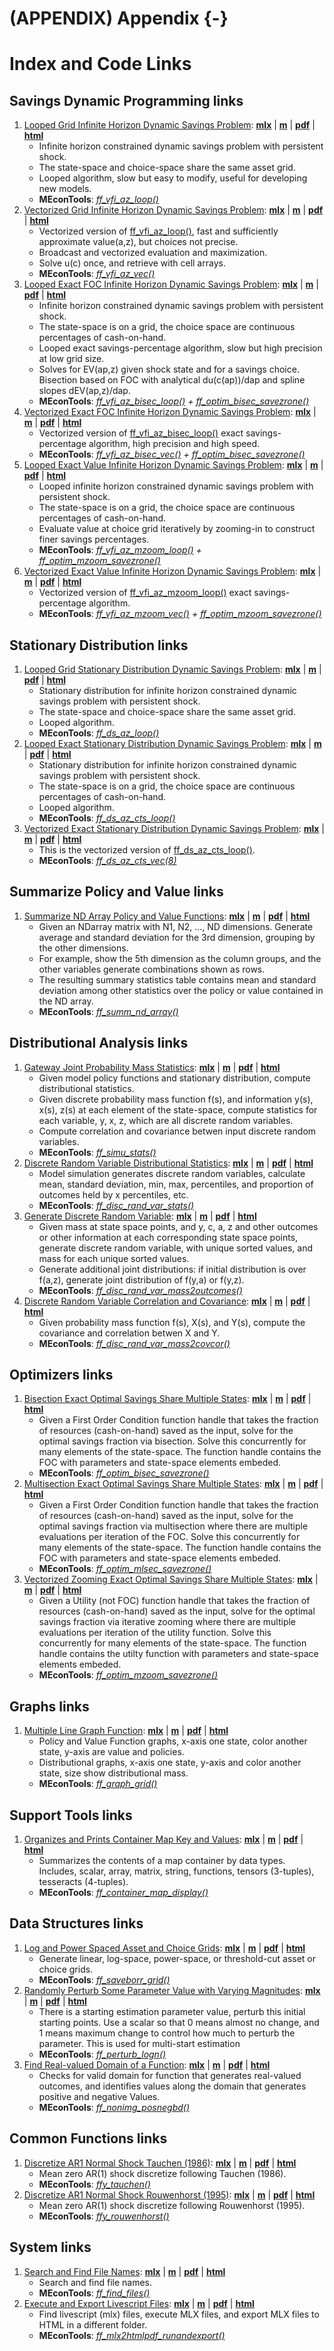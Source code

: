# (APPENDIX) Appendix {-}

# Index and Code Links

## Savings Dynamic Programming links

1. [Looped Grid Infinite Horizon Dynamic Savings Problem](https://fanwangecon.github.io/MEconTools/MEconTools/doc/vfi/htmlpdfm/fx_vfi_az_loop.html): [**mlx**](https://github.com/FanWangEcon/MEconTools/blob/master/MEconTools/doc/vfi/fx_vfi_az_loop.mlx) \| [**m**](https://github.com/FanWangEcon/MEconTools/blob/master/MEconTools/doc/vfi/htmlpdfm/fx_vfi_az_loop.m) \| [**pdf**](https://github.com/FanWangEcon/MEconTools/blob/master/MEconTools/doc/vfi/htmlpdfm/fx_vfi_az_loop.pdf) \| [**html**](https://fanwangecon.github.io/MEconTools/MEconTools/doc/vfi/htmlpdfm/fx_vfi_az_loop.html)
	+ Infinite horizon constrained dynamic savings problem with persistent shock.
	+ The state-space and choice-space share the same asset grid.
	+ Looped algorithm, slow but easy to modify, useful for developing new models.
	+ **MEconTools**: *[ff_vfi_az_loop()](https://github.com/FanWangEcon/MEconTools/blob/master/MEconTools/vfi/ff_vfi_az_loop.m)*
2. [Vectorized Grid Infinite Horizon Dynamic Savings Problem](https://fanwangecon.github.io/MEconTools/MEconTools/doc/vfi/htmlpdfm/fx_vfi_az_vec.html): [**mlx**](https://github.com/FanWangEcon/MEconTools/blob/master/MEconTools/doc/vfi/fx_vfi_az_vec.mlx) \| [**m**](https://github.com/FanWangEcon/MEconTools/blob/master/MEconTools/doc/vfi/htmlpdfm/fx_vfi_az_vec.m) \| [**pdf**](https://github.com/FanWangEcon/MEconTools/blob/master/MEconTools/doc/vfi/htmlpdfm/fx_vfi_az_vec.pdf) \| [**html**](https://fanwangecon.github.io/MEconTools/MEconTools/doc/vfi/htmlpdfm/fx_vfi_az_vec.html)
	+ Vectorized version of [ff_vfi_az_loop()](https://github.com/FanWangEcon/MEconTools/blob/master/MEconTools/vfi/ff_vfi_az_loop.m), fast and sufficiently approximate value(a,z), but choices not precise.
	+ Broadcast and vectorized evaluation and maximization.
	+ Solve u(c) once, and retrieve with cell arrays.
	+ **MEconTools**: *[ff_vfi_az_vec()](https://github.com/FanWangEcon/MEconTools/blob/master/MEconTools/vfi/ff_vfi_az_vec.m)*
3. [Looped Exact FOC Infinite Horizon Dynamic Savings Problem](https://fanwangecon.github.io/MEconTools/MEconTools/doc/vfi/htmlpdfm/fx_vfi_az_bisec_loop.html): [**mlx**](https://github.com/FanWangEcon/MEconTools/blob/master/MEconTools/doc/vfi/fx_vfi_az_bisec_loop.mlx) \| [**m**](https://github.com/FanWangEcon/MEconTools/blob/master/MEconTools/doc/vfi/htmlpdfm/fx_vfi_az_bisec_loop.m) \| [**pdf**](https://github.com/FanWangEcon/MEconTools/blob/master/MEconTools/doc/vfi/htmlpdfm/fx_vfi_az_bisec_loop.pdf) \| [**html**](https://fanwangecon.github.io/MEconTools/MEconTools/doc/vfi/htmlpdfm/fx_vfi_az_bisec_loop.html)
	+ Infinite horizon constrained dynamic savings problem with persistent shock.
	+ The state-space is on a grid, the choice space are continuous percentages of cash-on-hand.
	+ Looped exact savings-percentage algorithm, slow but high precision at low grid size.
	+ Solves for EV(ap,z) given shock state and for a savings choice. Bisection based on FOC with analytical du(c(ap))/dap and spline slopes dEV(ap,z)/dap.
	+ **MEconTools**: *[ff_vfi_az_bisec_loop()](https://github.com/FanWangEcon/MEconTools/blob/master/MEconTools/vfi/ff_vfi_az_bisec_loop.m) + [ff_optim_bisec_savezrone()](https://github.com/FanWangEcon/MEconTools/blob/master/MEconTools/optim/ff_optim_bisec_savezrone.m)*
4. [Vectorized Exact FOC Infinite Horizon Dynamic Savings Problem](https://fanwangecon.github.io/MEconTools/MEconTools/doc/vfi/htmlpdfm/fx_vfi_az_bisec_vec.html): [**mlx**](https://github.com/FanWangEcon/MEconTools/blob/master/MEconTools/doc/vfi/fx_vfi_az_bisec_vec.mlx) \| [**m**](https://github.com/FanWangEcon/MEconTools/blob/master/MEconTools/doc/vfi/htmlpdfm/fx_vfi_az_bisec_vec.m) \| [**pdf**](https://github.com/FanWangEcon/MEconTools/blob/master/MEconTools/doc/vfi/htmlpdfm/fx_vfi_az_bisec_vec.pdf) \| [**html**](https://fanwangecon.github.io/MEconTools/MEconTools/doc/vfi/htmlpdfm/fx_vfi_az_bisec_vec.html)
	+ Vectorized version of [ff_vfi_az_bisec_loop()](https://github.com/FanWangEcon/MEconTools/blob/master/MEconTools/vfi/ff_vfi_az_bisec_loop.m) exact savings-percentage algorithm, high precision and high speed.
	+ **MEconTools**: *[ff_vfi_az_bisec_vec()](https://github.com/FanWangEcon/MEconTools/blob/master/MEconTools/vfi/ff_vfi_az_bisec_vec.m) + [ff_optim_bisec_savezrone()](https://github.com/FanWangEcon/MEconTools/blob/master/MEconTools/optim/ff_optim_bisec_savezrone.m)*
5. [Looped Exact Value Infinite Horizon Dynamic Savings Problem](https://fanwangecon.github.io/MEconTools/MEconTools/doc/vfi/htmlpdfm/fx_vfi_az_mzoom_loop.html): [**mlx**](https://github.com/FanWangEcon/MEconTools/blob/master/MEconTools/doc/vfi/fx_vfi_az_mzoom_loop.mlx) \| [**m**](https://github.com/FanWangEcon/MEconTools/blob/master/MEconTools/doc/vfi/htmlpdfm/fx_vfi_az_mzoom_loop.m) \| [**pdf**](https://github.com/FanWangEcon/MEconTools/blob/master/MEconTools/doc/vfi/htmlpdfm/fx_vfi_az_mzoom_loop.pdf) \| [**html**](https://fanwangecon.github.io/MEconTools/MEconTools/doc/vfi/htmlpdfm/fx_vfi_az_mzoom_loop.html)
	+ Looped infinite horizon constrained dynamic savings problem with persistent shock.
	+ The state-space is on a grid, the choice space are continuous percentages of cash-on-hand.
	+ Evaluate value at choice grid iteratively by zooming-in to construct finer savings percentages.
	+ **MEconTools**: *[ff_vfi_az_mzoom_loop()](https://github.com/FanWangEcon/MEconTools/blob/master/MEconTools/vfi/ff_vfi_az_mzoom_loop.m) + [ff_optim_mzoom_savezrone()](https://github.com/FanWangEcon/MEconTools/blob/master/MEconTools/optim/ff_optim_mzoom_savezrone.m)*
6. [Vectorized Exact Value Infinite Horizon Dynamic Savings Problem](https://fanwangecon.github.io/MEconTools/MEconTools/doc/vfi/htmlpdfm/fx_vfi_az_mzoom_vec.html): [**mlx**](https://github.com/FanWangEcon/MEconTools/blob/master/MEconTools/doc/vfi/fx_vfi_az_mzoom_vec.mlx) \| [**m**](https://github.com/FanWangEcon/MEconTools/blob/master/MEconTools/doc/vfi/htmlpdfm/fx_vfi_az_mzoom_vec.m) \| [**pdf**](https://github.com/FanWangEcon/MEconTools/blob/master/MEconTools/doc/vfi/htmlpdfm/fx_vfi_az_mzoom_vec.pdf) \| [**html**](https://fanwangecon.github.io/MEconTools/MEconTools/doc/vfi/htmlpdfm/fx_vfi_az_mzoom_vec.html)
	+ Vectorized version of [ff_vfi_az_mzoom_loop()](https://github.com/FanWangEcon/MEconTools/blob/master/MEconTools/vfi/ff_vfi_az_mzoom_loop.m) exact savings-percentage algorithm.
	+ **MEconTools**: *[ff_vfi_az_mzoom_vec()](https://github.com/FanWangEcon/MEconTools/blob/master/MEconTools/vfi/ff_vfi_az_mzoom_vec.m) + [ff_optim_mzoom_savezrone()](https://github.com/FanWangEcon/MEconTools/blob/master/MEconTools/optim/ff_optim_mzoom_savezrone.m)*

## Stationary Distribution links

1. [Looped Grid Stationary Distribution Dynamic Savings Problem](https://fanwangecon.github.io/MEconTools/MEconTools/doc/ds/htmlpdfm/fx_ds_az_loop.html): [**mlx**](https://github.com/FanWangEcon/MEconTools/blob/master/MEconTools/doc/ds/fx_ds_az_loop.mlx) \| [**m**](https://github.com/FanWangEcon/MEconTools/blob/master/MEconTools/doc/ds/htmlpdfm/fx_ds_az_loop.m) \| [**pdf**](https://github.com/FanWangEcon/MEconTools/blob/master/MEconTools/doc/ds/htmlpdfm/fx_ds_az_loop.pdf) \| [**html**](https://fanwangecon.github.io/MEconTools/MEconTools/doc/ds/htmlpdfm/fx_ds_az_loop.html)
	+ Stationary distribution for infinite horizon constrained dynamic savings problem with persistent shock.
	+ The state-space and choice-space share the same asset grid.
	+ Looped algorithm.
	+ **MEconTools**: *[ff_ds_az_loop()](https://github.com/FanWangEcon/MEconTools/blob/master/MEconTools/ds/ff_ds_az_loop.m)*
2. [Looped Exact Stationary Distribution Dynamic Savings Problem](https://fanwangecon.github.io/MEconTools/MEconTools/doc/ds/htmlpdfm/fx_ds_az_cts_loop.html): [**mlx**](https://github.com/FanWangEcon/MEconTools/blob/master/MEconTools/doc/ds/fx_ds_az_cts_loop.mlx) \| [**m**](https://github.com/FanWangEcon/MEconTools/blob/master/MEconTools/doc/ds/htmlpdfm/fx_ds_az_cts_loop.m) \| [**pdf**](https://github.com/FanWangEcon/MEconTools/blob/master/MEconTools/doc/ds/htmlpdfm/fx_ds_az_cts_loop.pdf) \| [**html**](https://fanwangecon.github.io/MEconTools/MEconTools/doc/ds/htmlpdfm/fx_ds_az_cts_loop.html)
	+ Stationary distribution for infinite horizon constrained dynamic savings problem with persistent shock.
	+ The state-space is on a grid, the choice space are continuous percentages of cash-on-hand.
	+ Looped algorithm.
	+ **MEconTools**: *[ff_ds_az_cts_loop()](https://github.com/FanWangEcon/MEconTools/blob/master/MEconTools/ds/ff_ds_az_cts_loop.m)*
3. [Vectorized Exact Stationary Distribution Dynamic Savings Problem](https://fanwangecon.github.io/MEconTools/MEconTools/doc/ds/htmlpdfm/fx_ds_az_cts_vec.html): [**mlx**](https://github.com/FanWangEcon/MEconTools/blob/master/MEconTools/doc/ds/fx_ds_az_cts_vec.mlx) \| [**m**](https://github.com/FanWangEcon/MEconTools/blob/master/MEconTools/doc/ds/htmlpdfm/fx_ds_az_cts_vec.m) \| [**pdf**](https://github.com/FanWangEcon/MEconTools/blob/master/MEconTools/doc/ds/htmlpdfm/fx_ds_az_cts_vec.pdf) \| [**html**](https://fanwangecon.github.io/MEconTools/MEconTools/doc/ds/htmlpdfm/fx_ds_az_cts_vec.html)
	+ This is the vectorized version of [ff_ds_az_cts_loop()](https://github.com/FanWangEcon/MEconTools/blob/master/MEconTools/ds/ff_ds_az_cts_loop.m).
	+ **MEconTools**: *[ff_ds_az_cts_vec(8)](https://github.com/FanWangEcon/MEconTools/blob/master/MEconTools/ds/ff_ds_az_cts_vec.m)*

## Summarize Policy and Value links

1. [Summarize ND Array Policy and Value Functions](https://fanwangecon.github.io/MEconTools/MEconTools/doc/summ/htmlpdfm/fx_summ_nd_array.html): [**mlx**](https://github.com/FanWangEcon/MEconTools/blob/master/MEconTools/doc/summ/fx_summ_nd_array.mlx) \| [**m**](https://github.com/FanWangEcon/MEconTools/blob/master/MEconTools/doc/summ/htmlpdfm/fx_summ_nd_array.m) \| [**pdf**](https://github.com/FanWangEcon/MEconTools/blob/master/MEconTools/doc/summ/htmlpdfm/fx_summ_nd_array.pdf) \| [**html**](https://fanwangecon.github.io/MEconTools/MEconTools/doc/summ/htmlpdfm/fx_summ_nd_array.html)
	+ Given an NDarray matrix with N1, N2, ..., ND dimensions. Generate average and standard deviation for the 3rd dimension, grouping by the other dimensions.
	+ For example, show the 5th dimension as the column groups, and the other variables generate combinations shown as rows.
	+ The resulting summary statistics table contains mean and standard deviation among other statistics over the policy or value contained in the ND array.
	+ **MEconTools**: *[ff_summ_nd_array()](https://github.com/FanWangEcon/MEconTools/blob/master/MEconTools/summ/ff_summ_nd_array.m)*

## Distributional Analysis links

1. [Gateway Joint Probability Mass Statistics](https://fanwangecon.github.io/MEconTools/MEconTools/doc/stats/htmlpdfm/fx_simu_stats.html): [**mlx**](https://github.com/FanWangEcon/MEconTools/blob/master/MEconTools/doc/stats/fx_simu_stats.mlx) \| [**m**](https://github.com/FanWangEcon/MEconTools/blob/master/MEconTools/doc/stats/htmlpdfm/fx_simu_stats.m) \| [**pdf**](https://github.com/FanWangEcon/MEconTools/blob/master/MEconTools/doc/stats/htmlpdfm/fx_simu_stats.pdf) \| [**html**](https://fanwangecon.github.io/MEconTools/MEconTools/doc/stats/htmlpdfm/fx_simu_stats.html)
	+ Given model policy functions and stationary distribution, compute distributional statistics.
	+ Given discrete probability mass function f(s), and information y(s), x(s), z(s) at each element of the state-space, compute statistics for each variable, y, x, z, which are all discrete random variables.
	+ Compute correlation and covariance betwen input discrete random variables.
	+ **MEconTools**: *[ff_simu_stats()](https://github.com/FanWangEcon/MEconTools/blob/master/MEconTools/stats/ff_simu_stats.m)*
2. [Discrete Random Variable Distributional Statistics](https://fanwangecon.github.io/MEconTools/MEconTools/doc/stats/htmlpdfm/fx_disc_rand_var_stats.html): [**mlx**](https://github.com/FanWangEcon/MEconTools/blob/master/MEconTools/doc/stats/fx_disc_rand_var_stats.mlx) \| [**m**](https://github.com/FanWangEcon/MEconTools/blob/master/MEconTools/doc/stats/htmlpdfm/fx_disc_rand_var_stats.m) \| [**pdf**](https://github.com/FanWangEcon/MEconTools/blob/master/MEconTools/doc/stats/htmlpdfm/fx_disc_rand_var_stats.pdf) \| [**html**](https://fanwangecon.github.io/MEconTools/MEconTools/doc/stats/htmlpdfm/fx_disc_rand_var_stats.html)
	+ Model simulation generates discrete random variables, calculate mean, standard deviation, min, max, percentiles, and proportion of outcomes held by x percentiles, etc.
	+ **MEconTools**: *[ff_disc_rand_var_stats()](https://github.com/FanWangEcon/MEconTools/blob/master/MEconTools/stats/ff_disc_rand_var_stats.m)*
3. [Generate Discrete Random Variable](https://fanwangecon.github.io/MEconTools/MEconTools/doc/stats/htmlpdfm/fx_disc_rand_var_mass2outcomes.html): [**mlx**](https://github.com/FanWangEcon/MEconTools/blob/master/MEconTools/doc/stats/fx_disc_rand_var_mass2outcomes.mlx) \| [**m**](https://github.com/FanWangEcon/MEconTools/blob/master/MEconTools/doc/stats/htmlpdfm/fx_disc_rand_var_mass2outcomes.m) \| [**pdf**](https://github.com/FanWangEcon/MEconTools/blob/master/MEconTools/doc/stats/htmlpdfm/fx_disc_rand_var_mass2outcomes.pdf) \| [**html**](https://fanwangecon.github.io/MEconTools/MEconTools/doc/stats/htmlpdfm/fx_disc_rand_var_mass2outcomes.html)
	+ Given mass at state space points, and y, c, a, z and other outcomes or other information at each corresponding state space points, generate discrete random variable, with unique sorted values, and mass for each unique sorted values.
	+ Generate additional joint distributions: if initial distribution is over f(a,z), generate joint distribution of f(y,a) or f(y,z).
	+ **MEconTools**: *[ff_disc_rand_var_mass2outcomes()](https://github.com/FanWangEcon/MEconTools/blob/master/MEconTools/stats/ff_disc_rand_var_mass2outcomes.m)*
4. [Discrete Random Variable Correlation and Covariance](https://fanwangecon.github.io/MEconTools/MEconTools/doc/stats/htmlpdfm/fx_disc_rand_var_mass2covcor.html): [**mlx**](https://github.com/FanWangEcon/MEconTools/blob/master/MEconTools/doc/stats/fx_disc_rand_var_mass2covcor.mlx) \| [**m**](https://github.com/FanWangEcon/MEconTools/blob/master/MEconTools/doc/stats/htmlpdfm/fx_disc_rand_var_mass2covcor.m) \| [**pdf**](https://github.com/FanWangEcon/MEconTools/blob/master/MEconTools/doc/stats/htmlpdfm/fx_disc_rand_var_mass2covcor.pdf) \| [**html**](https://fanwangecon.github.io/MEconTools/MEconTools/doc/stats/htmlpdfm/fx_disc_rand_var_mass2covcor.html)
	+ Given probability mass function f(s), X(s), and Y(s), compute the covariance and correlation betwen X and Y.
	+ **MEconTools**: *[ff_disc_rand_var_mass2covcor()](https://github.com/FanWangEcon/MEconTools/blob/master/MEconTools/stats/ff_disc_rand_var_mass2covcor.m)*

## Optimizers links

1. [Bisection Exact Optimal Savings Share Multiple States](https://fanwangecon.github.io/MEconTools/MEconTools/doc/optim/htmlpdfm/fx_optim_bisec_savezrone.html): [**mlx**](https://github.com/FanWangEcon/MEconTools/blob/master/MEconTools/doc/optim/fx_optim_bisec_savezrone.mlx) \| [**m**](https://github.com/FanWangEcon/MEconTools/blob/master/MEconTools/doc/optim/htmlpdfm/fx_optim_bisec_savezrone.m) \| [**pdf**](https://github.com/FanWangEcon/MEconTools/blob/master/MEconTools/doc/optim/htmlpdfm/fx_optim_bisec_savezrone.pdf) \| [**html**](https://fanwangecon.github.io/MEconTools/MEconTools/doc/optim/htmlpdfm/fx_optim_bisec_savezrone.html)
	+ Given a First Order Condition function handle that takes the fraction of resources (cash-on-hand) saved as the input, solve for the optimal savings fraction via bisection. Solve this concurrently for many elements of the state-space. The function handle contains the FOC with parameters and state-space elements embeded.
	+ **MEconTools**: *[ff_optim_bisec_savezrone()](https://github.com/FanWangEcon/MEconTools/blob/master/MEconTools/optim/ff_optim_bisec_savezrone.m)*
2. [Multisection Exact Optimal Savings Share Multiple States](https://fanwangecon.github.io/MEconTools/MEconTools/doc/optim/htmlpdfm/fx_optim_mlsec_savezrone.html): [**mlx**](https://github.com/FanWangEcon/MEconTools/blob/master/MEconTools/doc/optim/fx_optim_mlsec_savezrone.mlx) \| [**m**](https://github.com/FanWangEcon/MEconTools/blob/master/MEconTools/doc/optim/htmlpdfm/fx_optim_mlsec_savezrone.m) \| [**pdf**](https://github.com/FanWangEcon/MEconTools/blob/master/MEconTools/doc/optim/htmlpdfm/fx_optim_mlsec_savezrone.pdf) \| [**html**](https://fanwangecon.github.io/MEconTools/MEconTools/doc/optim/htmlpdfm/fx_optim_mlsec_savezrone.html)
	+ Given a First Order Condition function handle that takes the fraction of resources (cash-on-hand) saved as the input, solve for the optimal savings fraction via multisection where there are multiple evaluations per iteration of the FOC. Solve this concurrently for many elements of the state-space. The function handle contains the FOC with parameters and state-space elements embeded.
	+ **MEconTools**: *[ff_optim_mlsec_savezrone()](https://github.com/FanWangEcon/MEconTools/blob/master/MEconTools/optim/ff_optim_mlsec_savezrone.m)*
3. [Vectorized Zooming Exact Optimal Savings Share Multiple States](https://fanwangecon.github.io/MEconTools/MEconTools/doc/optim/htmlpdfm/fx_optim_mzoom_savezrone.html): [**mlx**](https://github.com/FanWangEcon/MEconTools/blob/master/MEconTools/doc/optim/fx_optim_mzoom_savezrone.mlx) \| [**m**](https://github.com/FanWangEcon/MEconTools/blob/master/MEconTools/doc/optim/htmlpdfm/fx_optim_mzoom_savezrone.m) \| [**pdf**](https://github.com/FanWangEcon/MEconTools/blob/master/MEconTools/doc/optim/htmlpdfm/fx_optim_mzoom_savezrone.pdf) \| [**html**](https://fanwangecon.github.io/MEconTools/MEconTools/doc/optim/htmlpdfm/fx_optim_mzoom_savezrone.html)
	+ Given a Utility (not FOC) function handle that takes the fraction of resources (cash-on-hand) saved as the input, solve for the optimal savings fraction via iterative zooming where there are multiple evaluations per iteration of the utility function. Solve this concurrently for many elements of the state-space. The function handle contains the utilty function with parameters and state-space elements embeded.
	+ **MEconTools**: *[ff_optim_mzoom_savezrone()](https://github.com/FanWangEcon/MEconTools/blob/master/MEconTools/optim/ff_optim_mzoom_savezrone.m)*

## Graphs links

1. [Multiple Line Graph Function](https://fanwangecon.github.io/MEconTools/MEconTools/doc/graph/htmlpdfm/fx_graph_grid.html): [**mlx**](https://github.com/FanWangEcon/MEconTools/blob/master/MEconTools/doc/graph/fx_graph_grid.mlx) \| [**m**](https://github.com/FanWangEcon/MEconTools/blob/master/MEconTools/doc/graph/htmlpdfm/fx_graph_grid.m) \| [**pdf**](https://github.com/FanWangEcon/MEconTools/blob/master/MEconTools/doc/graph/htmlpdfm/fx_graph_grid.pdf) \| [**html**](https://fanwangecon.github.io/MEconTools/MEconTools/doc/graph/htmlpdfm/fx_graph_grid.html)
	+ Policy and Value Function graphs, x-axis one state, color another state, y-axis are value and policies.
	+ Distributional graphs, x-axis one state, y-axis and color another state, size show distributional mass.
	+ **MEconTools**: *[ff_graph_grid()](https://github.com/FanWangEcon/MEconTools/blob/master/MEconTools/graph/ff_graph_grid.m)*

## Support Tools links

1. [Organizes and Prints Container Map Key and Values](https://fanwangecon.github.io/MEconTools/MEconTools/doc/tools/htmlpdfm/fx_container_map_display.html): [**mlx**](https://github.com/FanWangEcon/MEconTools/blob/master/MEconTools/doc/tools/fx_container_map_display.mlx) \| [**m**](https://github.com/FanWangEcon/MEconTools/blob/master/MEconTools/doc/tools/htmlpdfm/fx_container_map_display.m) \| [**pdf**](https://github.com/FanWangEcon/MEconTools/blob/master/MEconTools/doc/tools/htmlpdfm/fx_container_map_display.pdf) \| [**html**](https://fanwangecon.github.io/MEconTools/MEconTools/doc/tools/htmlpdfm/fx_container_map_display.html)
	+ Summarizes the contents of a map container by data types. Includes, scalar, array, matrix, string, functions, tensors (3-tuples), tesseracts (4-tuples).
	+ **MEconTools**: *[ff_container_map_display()](https://github.com/FanWangEcon/MEconTools/blob/master/MEconTools/tools/ff_container_map_display.m)*

## Data Structures links

1. [Log and Power Spaced Asset and Choice Grids](https://fanwangecon.github.io/MEconTools/MEconTools/doc/generate/htmlpdfm/fx_saveborr_grid.html): [**mlx**](https://github.com/FanWangEcon/MEconTools/blob/master/MEconTools/doc/generate/fx_saveborr_grid.mlx) \| [**m**](https://github.com/FanWangEcon/MEconTools/blob/master/MEconTools/doc/generate/htmlpdfm/fx_saveborr_grid.m) \| [**pdf**](https://github.com/FanWangEcon/MEconTools/blob/master/MEconTools/doc/generate/htmlpdfm/fx_saveborr_grid.pdf) \| [**html**](https://fanwangecon.github.io/MEconTools/MEconTools/doc/generate/htmlpdfm/fx_saveborr_grid.html)
	+ Generate linear, log-space, power-space, or threshold-cut asset or choice grids.
	+ **MEconTools**: *[ff_saveborr_grid()](https://github.com/FanWangEcon/MEconTools/blob/master/MEconTools/generate/ff_saveborr_grid.m)*
2. [Randomly Perturb Some Parameter Value with Varying Magnitudes](https://fanwangecon.github.io/MEconTools/MEconTools/doc/generate/htmlpdfm/fx_perturb_logn.html): [**mlx**](https://github.com/FanWangEcon/MEconTools/blob/master/MEconTools/doc/generate/fx_perturb_logn.mlx) \| [**m**](https://github.com/FanWangEcon/MEconTools/blob/master/MEconTools/doc/generate/htmlpdfm/fx_perturb_logn.m) \| [**pdf**](https://github.com/FanWangEcon/MEconTools/blob/master/MEconTools/doc/generate/htmlpdfm/fx_perturb_logn.pdf) \| [**html**](https://fanwangecon.github.io/MEconTools/MEconTools/doc/generate/htmlpdfm/fx_perturb_logn.html)
	+ There is a starting estimation parameter value, perturb this initial starting points. Use a scalar so that 0 means almost no change, and 1 means maximum change to control how much to perturb the parameter. This is used for multi-start estimation
	+ **MEconTools**: *[ff_perturb_logn()](https://github.com/FanWangEcon/MEconTools/blob/master/MEconTools/generate/ff_perturb_logn.m)*
3. [Find Real-valued Domain of a Function](https://fanwangecon.github.io/MEconTools/MEconTools/doc/generate/htmlpdfm/fx_nonimg_posnegbd.html): [**mlx**](https://github.com/FanWangEcon/MEconTools/blob/master/MEconTools/doc/generate/fx_nonimg_posnegbd.mlx) \| [**m**](https://github.com/FanWangEcon/MEconTools/blob/master/MEconTools/doc/generate/htmlpdfm/fx_nonimg_posnegbd.m) \| [**pdf**](https://github.com/FanWangEcon/MEconTools/blob/master/MEconTools/doc/generate/htmlpdfm/fx_nonimg_posnegbd.pdf) \| [**html**](https://fanwangecon.github.io/MEconTools/MEconTools/doc/generate/htmlpdfm/fx_nonimg_posnegbd.html)
	+ Checks for valid domain for function that generates real-valued outcomes, and identifies values along the domain that generates positive and negative Values.
	+ **MEconTools**: *[ff_nonimg_posnegbd()](https://github.com/FanWangEcon/MEconTools/blob/master/MEconTools/generate/ff_nonimg_posnegbd.m)*

## Common Functions links

1. [Discretize AR1 Normal Shock Tauchen (1986)](https://fanwangecon.github.io/MEconTools/MEconTools/doc/external/htmlpdfm/fxy_tauchen.html): [**mlx**](https://github.com/FanWangEcon/MEconTools/blob/master/MEconTools/doc/external/fxy_tauchen.mlx) \| [**m**](https://github.com/FanWangEcon/MEconTools/blob/master/MEconTools/doc/external/htmlpdfm/fxy_tauchen.m) \| [**pdf**](https://github.com/FanWangEcon/MEconTools/blob/master/MEconTools/doc/external/htmlpdfm/fxy_tauchen.pdf) \| [**html**](https://fanwangecon.github.io/MEconTools/MEconTools/doc/external/htmlpdfm/fxy_tauchen.html)
	+ Mean zero AR(1) shock discretize following Tauchen (1986).
	+ **MEconTools**: *[ffy_tauchen()](https://github.com/FanWangEcon/MEconTools/blob/master/MEconTools/external/stats/ffy_tauchen.m)*
2. [Discretize AR1 Normal Shock Rouwenhorst (1995)](https://fanwangecon.github.io/MEconTools/MEconTools/doc/external/htmlpdfm/fxy_rouwenhorst.html): [**mlx**](https://github.com/FanWangEcon/MEconTools/blob/master/MEconTools/doc/external/fxy_rouwenhorst.mlx) \| [**m**](https://github.com/FanWangEcon/MEconTools/blob/master/MEconTools/doc/external/htmlpdfm/fxy_rouwenhorst.m) \| [**pdf**](https://github.com/FanWangEcon/MEconTools/blob/master/MEconTools/doc/external/htmlpdfm/fxy_rouwenhorst.pdf) \| [**html**](https://fanwangecon.github.io/MEconTools/MEconTools/doc/external/htmlpdfm/fxy_rouwenhorst.html)
	+ Mean zero AR(1) shock discretize following Rouwenhorst (1995).
	+ **MEconTools**: *[ffy_rouwenhorst()](https://github.com/FanWangEcon/MEconTools/blob/master/MEconTools/external/stats/ffy_rouwenhorst.m)*

## System links

1. [Search and Find File Names](https://fanwangecon.github.io/MEconTools/MEconTools/doc/sys/htmlpdfm/fx_find_files.html): [**mlx**](https://github.com/FanWangEcon/MEconTools/blob/master/MEconTools/doc/sys/fx_find_files.mlx) \| [**m**](https://github.com/FanWangEcon/MEconTools/blob/master/MEconTools/doc/sys/htmlpdfm/fx_find_files.m) \| [**pdf**](https://github.com/FanWangEcon/MEconTools/blob/master/MEconTools/doc/sys/htmlpdfm/fx_find_files.pdf) \| [**html**](https://fanwangecon.github.io/MEconTools/MEconTools/doc/sys/htmlpdfm/fx_find_files.html)
	+ Search and find file names.
	+ **MEconTools**: *[ff_find_files()](https://github.com/FanWangEcon/MEconTools/blob/master/MEconTools/sys/ff_find_files.m)*
2. [Execute and Export Livescript Files](https://fanwangecon.github.io/MEconTools/MEconTools/doc/sys/htmlpdfm/fx_mlx2htmlpdf_runandexport.html): [**mlx**](https://github.com/FanWangEcon/MEconTools/blob/master/MEconTools/doc/sys/fx_mlx2htmlpdf_runandexport.mlx) \| [**m**](https://github.com/FanWangEcon/MEconTools/blob/master/MEconTools/doc/sys/htmlpdfm/fx_mlx2htmlpdf_runandexport.m) \| [**pdf**](https://github.com/FanWangEcon/MEconTools/blob/master/MEconTools/doc/sys/htmlpdfm/fx_mlx2htmlpdf_runandexport.pdf) \| [**html**](https://fanwangecon.github.io/MEconTools/MEconTools/doc/sys/htmlpdfm/fx_mlx2htmlpdf_runandexport.html)
	+ Find livescript (mlx) files, execute MLX files, and export MLX files to HTML in a different folder.
	+ **MEconTools**: *[ff_mlx2htmlpdf_runandexport()](https://github.com/FanWangEcon/MEconTools/blob/master/MEconTools/sys/ff_mlx2htmlpdf_runandexport.m)*
